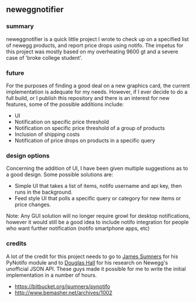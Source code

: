 ## neweggnotifier

### summary
neweggnotifier is a quick little project I wrote to check up on a specified list of newegg products, and report price drops using notifo.  The impetus for this project was mostly based on my overheating 9600 gt and a severe case of 'broke college student'.

### future
For the purposes of finding a good deal on a new graphics card, the current implementation is adequate for my needs.  However, if I ever decide to do a full build, or I publish this repository and there is an interest for new features, some of the possible additions include:

   * UI
   * Notification on specific price threshold
   * Notification on specific price threshold of a group of products
   * Inclusion of shipping costs
   * Notification of price drops on products in a specific query

### design options

Concerning the addition of UI, I have been given multiple suggestions as to a good design.  Some possible solutions are:

* Simple UI that takes a list of items, notifo username and api key, then runs in the background.
* Feed style UI that polls a specific query or category for new items or price changes.

Note: Any GUI solution will no longer require growl for desktop notifications, however it would still be a good idea to include notifo integration for people who want further notification (notifo smartphone apps, etc)

### credits

A lot of the credit for this project needs to go to [James Sumners](http://jrfom.com/) for his PyNotifo module and to [Douglas Hall](http://www.bemasher.net/) for his research on Newegg's unofficial JSON API.  These guys made it possible for me to write the initial implementation in a number of hours.

* https://bitbucket.org/jsumners/pynotifo
* http://www.bemasher.net/archives/1002


